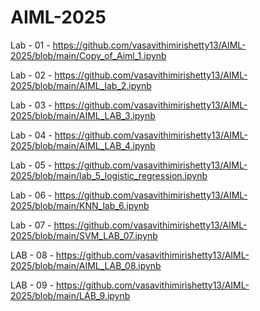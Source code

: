 # AIML-2025

Lab - 01 - https://github.com/vasavithimirishetty13/AIML-2025/blob/main/Copy_of_Aiml_1.ipynb

Lab - 02 - https://github.com/vasavithimirishetty13/AIML-2025/blob/main/AIML_lab_2.ipynb

Lab - 03 - https://github.com/vasavithimirishetty13/AIML-2025/blob/main/AIML_LAB_3.ipynb

Lab - 04 - https://github.com/vasavithimirishetty13/AIML-2025/blob/main/AIML_LAB_4.ipynb

Lab - 05 - https://github.com/vasavithimirishetty13/AIML-2025/blob/main/lab_5_logistic_regression.ipynb

Lab - 06 - https://github.com/vasavithimirishetty13/AIML-2025/blob/main/KNN_lab_6.ipynb

Lab - 07 - https://github.com/vasavithimirishetty13/AIML-2025/blob/main/SVM_LAB_07.ipynb

LAB - 08 - https://github.com/vasavithimirishetty13/AIML-2025/blob/main/AIML_LAB_08.ipynb

LAB - 09 - https://github.com/vasavithimirishetty13/AIML-2025/blob/main/LAB_9.ipynb
